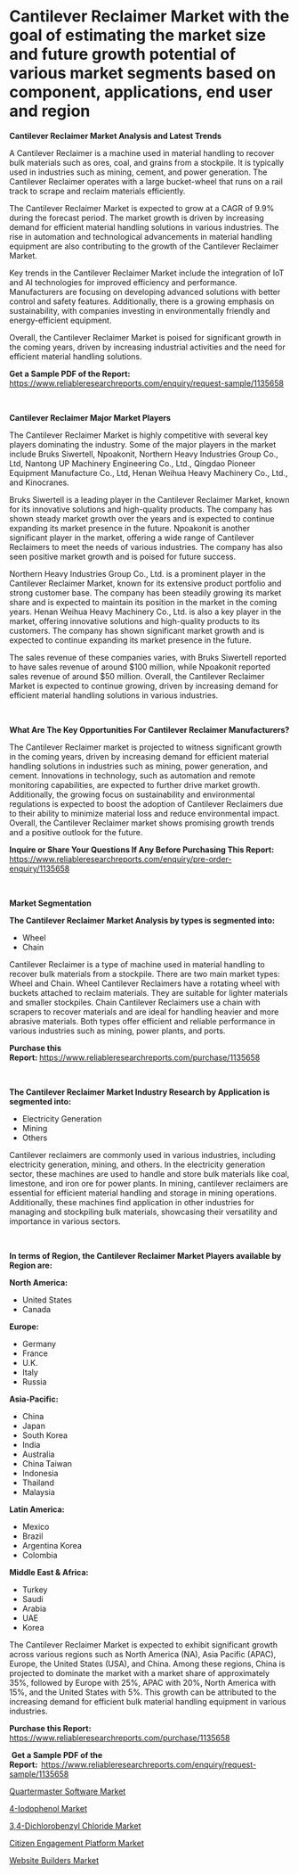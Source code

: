 <p><h1>Cantilever Reclaimer Market with the goal of estimating the market size and future growth potential of various market segments based on component, applications, end user and region</h1></p><p><strong>Cantilever Reclaimer Market Analysis and Latest Trends</strong></p>
<p><p>A Cantilever Reclaimer is a machine used in material handling to recover bulk materials such as ores, coal, and grains from a stockpile. It is typically used in industries such as mining, cement, and power generation. The Cantilever Reclaimer operates with a large bucket-wheel that runs on a rail track to scrape and reclaim materials efficiently.</p><p>The Cantilever Reclaimer Market is expected to grow at a CAGR of 9.9% during the forecast period. The market growth is driven by increasing demand for efficient material handling solutions in various industries. The rise in automation and technological advancements in material handling equipment are also contributing to the growth of the Cantilever Reclaimer Market.</p><p>Key trends in the Cantilever Reclaimer Market include the integration of IoT and AI technologies for improved efficiency and performance. Manufacturers are focusing on developing advanced solutions with better control and safety features. Additionally, there is a growing emphasis on sustainability, with companies investing in environmentally friendly and energy-efficient equipment.</p><p>Overall, the Cantilever Reclaimer Market is poised for significant growth in the coming years, driven by increasing industrial activities and the need for efficient material handling solutions.</p></p>
<p><strong>Get a Sample PDF of the Report:&nbsp;</strong> <a href="https://www.reliableresearchreports.com/enquiry/request-sample/1135658">https://www.reliableresearchreports.com/enquiry/request-sample/1135658</a></p>
<p>&nbsp;</p>
<p><strong>Cantilever Reclaimer Major Market Players</strong></p>
<p><p>The Cantilever Reclaimer Market is highly competitive with several key players dominating the industry. Some of the major players in the market include Bruks Siwertell, Npoakonit, Northern Heavy Industries Group Co., Ltd, Nantong UP Machinery Engineering Co., Ltd., Qingdao Pioneer Equipment Manufacture Co., Ltd, Henan Weihua Heavy Machinery Co., Ltd., and Kinocranes.</p><p>Bruks Siwertell is a leading player in the Cantilever Reclaimer Market, known for its innovative solutions and high-quality products. The company has shown steady market growth over the years and is expected to continue expanding its market presence in the future. Npoakonit is another significant player in the market, offering a wide range of Cantilever Reclaimers to meet the needs of various industries. The company has also seen positive market growth and is poised for future success.</p><p>Northern Heavy Industries Group Co., Ltd. is a prominent player in the Cantilever Reclaimer Market, known for its extensive product portfolio and strong customer base. The company has been steadily growing its market share and is expected to maintain its position in the market in the coming years. Henan Weihua Heavy Machinery Co., Ltd. is also a key player in the market, offering innovative solutions and high-quality products to its customers. The company has shown significant market growth and is expected to continue expanding its market presence in the future.</p><p>The sales revenue of these companies varies, with Bruks Siwertell reported to have sales revenue of around $100 million, while Npoakonit reported sales revenue of around $50 million. Overall, the Cantilever Reclaimer Market is expected to continue growing, driven by increasing demand for efficient material handling solutions in various industries.</p></p>
<p>&nbsp;</p>
<p><strong>What Are The Key Opportunities For Cantilever Reclaimer Manufacturers?</strong></p>
<p><p>The Cantilever Reclaimer market is projected to witness significant growth in the coming years, driven by increasing demand for efficient material handling solutions in industries such as mining, power generation, and cement. Innovations in technology, such as automation and remote monitoring capabilities, are expected to further drive market growth. Additionally, the growing focus on sustainability and environmental regulations is expected to boost the adoption of Cantilever Reclaimers due to their ability to minimize material loss and reduce environmental impact. Overall, the Cantilever Reclaimer market shows promising growth trends and a positive outlook for the future.</p></p>
<p><strong>Inquire or Share Your Questions If Any Before Purchasing This Report:</strong> <a href="https://www.reliableresearchreports.com/enquiry/pre-order-enquiry/1135658">https://www.reliableresearchreports.com/enquiry/pre-order-enquiry/1135658</a></p>
<p>&nbsp;</p>
<p><strong>Market Segmentation</strong></p>
<p><strong>The Cantilever Reclaimer Market Analysis by types is segmented into:</strong></p>
<p><ul><li>Wheel</li><li>Chain</li></ul></p>
<p><p>Cantilever Reclaimer is a type of machine used in material handling to recover bulk materials from a stockpile. There are two main market types: Wheel and Chain. Wheel Cantilever Reclaimers have a rotating wheel with buckets attached to reclaim materials. They are suitable for lighter materials and smaller stockpiles. Chain Cantilever Reclaimers use a chain with scrapers to recover materials and are ideal for handling heavier and more abrasive materials. Both types offer efficient and reliable performance in various industries such as mining, power plants, and ports.</p></p>
<p><strong>Purchase this Report:&nbsp;</strong><a href="https://www.reliableresearchreports.com/purchase/1135658">https://www.reliableresearchreports.com/purchase/1135658</a></p>
<p>&nbsp;</p>
<p><strong>The Cantilever Reclaimer Market Industry Research by Application is segmented into:</strong></p>
<p><ul><li>Electricity Generation</li><li>Mining</li><li>Others</li></ul></p>
<p><p>Cantilever reclaimers are commonly used in various industries, including electricity generation, mining, and others. In the electricity generation sector, these machines are used to handle and store bulk materials like coal, limestone, and iron ore for power plants. In mining, cantilever reclaimers are essential for efficient material handling and storage in mining operations. Additionally, these machines find application in other industries for managing and stockpiling bulk materials, showcasing their versatility and importance in various sectors.</p></p>
<p>&nbsp;</p>
<p><strong>In terms of Region, the Cantilever Reclaimer Market Players available by Region are:</strong></p>
<p>
    <p> <strong> North America: </strong>
        <ul>
            <li>United States</li>
            <li>Canada</li>
        </ul>
        </p> 
    <p> <strong> Europe: </strong>
        <ul>
            <li>Germany</li>
            <li>France</li>
            <li>U.K.</li>
            <li>Italy</li>
            <li>Russia</li>
        </ul>
        </p> 
    <p> <strong> Asia-Pacific: </strong>
        <ul>
            <li>China</li>
            <li>Japan</li>
            <li>South Korea</li>
            <li>India</li>
            <li>Australia</li>
            <li>China Taiwan</li>
            <li>Indonesia</li>
            <li>Thailand</li>
            <li>Malaysia</li>
        </ul>
        </p> 
    <p> <strong> Latin America: </strong>
        <ul>
            <li>Mexico</li>
            <li>Brazil</li>
            <li>Argentina Korea</li>
            <li>Colombia</li>
        </ul>
        </p> 
    <p> <strong> Middle East & Africa: </strong>
        <ul>
            <li>Turkey</li>
            <li>Saudi</li>
            <li>Arabia</li>
            <li>UAE</li>
            <li>Korea</li>
        </ul>
    </p>
    </p>
<p><p>The Cantilever Reclaimer Market is expected to exhibit significant growth across various regions such as North America (NA), Asia Pacific (APAC), Europe, the United States (USA), and China. Among these regions, China is projected to dominate the market with a market share of approximately 35%, followed by Europe with 25%, APAC with 20%, North America with 15%, and the United States with 5%. This growth can be attributed to the increasing demand for efficient bulk material handling equipment in various industries.</p></p>
<p><strong>Purchase this Report: </strong><a href="https://www.reliableresearchreports.com/purchase/1135658">https://www.reliableresearchreports.com/purchase/1135658</a></p>
<p>&nbsp;<strong>Get a Sample PDF of the Report:&nbsp;&nbsp;</strong><a href="https://www.reliableresearchreports.com/enquiry/request-sample/1135658">https://www.reliableresearchreports.com/enquiry/request-sample/1135658</a></p>
<p><strong></strong></p>
<p><p><a href="https://medium.com/@meggieconn/quartermaster-software-market-insight-market-trends-growth-forecasted-from-2024-to-2031-7b8df5c1ec98">Quartermaster Software Market</a></p><p><a href="https://github.com/edytherolanlouisejk1miz0wig/Market-Research-Report-List-1/blob/main/4-iodophenol-market.md">4-Iodophenol Market</a></p><p><a href="https://github.com/RoccoManning/Market-Research-Report-List-3/blob/main/34-dichlorobenzyl-chloride-market.md">3,4-Dichlorobenzyl Chloride Market</a></p><p><a href="https://medium.com/@meggieconn/citizen-engagement-platform-market-insights-into-market-cagr-market-trends-and-growth-strategies-872ee3ddc1fa">Citizen Engagement Platform Market</a></p><p><a href="https://medium.com/@meggieconn/website-builders-market-trends-and-market-analysis-forecasted-for-period-2024-2031-7cdc0ad8f421">Website Builders Market</a></p></p>